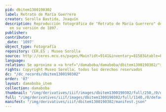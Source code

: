 ```yaml
---
pid: dbitem1300190302
label: Retrato de María Guerrero
creator: Sorolla Bastida, Joaquín
description: Reproducción fotográfica de "Retrato de María Guerrero" de Joaquín Sorolla
  en su versión de 1897.
publisher:
contributor:
_date: '1897'
object_type: Fotografía
repository: CER.ES ; Museo Sorolla
source: http://ceres.mcu.es/pages/Main?idt=9141&inventary=81583&table=FDOC&museum=MSM
language:
relation: Se aproxima a <a href="/damaboba/damaboba/dbitem1300190302/">dbitem1300190302</a>
rights: Copyright Museo Sorolla, todos los derechos reservados
dc: "/dc_records/dbitem1300190302"
order: '07'
layout: damaboba_item
collection: damaboba
thumbnail: "/img/derivatives/iiif/images/dbitem1300190302/full/250,/0/default.jpg"
full: "/img/derivatives/iiif/images/dbitem1300190302/full/1140,/0/default.jpg"
manifest: "/img/derivatives/iiif/dbitem1300190302/manifest.json"
---
```

